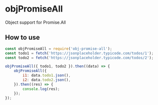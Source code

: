 # objPromiseAll

Object support for Promise.All

## How to use

```js
const objPromiseAll = require('obj-promise-all');
const todo1 = fetch('https://jsonplaceholder.typicode.com/todos/1');
const todo2 = fetch('https://jsonplaceholder.typicode.com/todos/2');

objPromiseAll({ todo1, todo2 }).then((data) => {
	objPromiseAll({
		i1: data.todo1.json(),
		i2: data.todo2.json(),
	}).then((res) => {
		console.log(res);
	});
});
```
